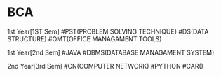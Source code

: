 # BCA
1st Year[1ST Sem]
#PST(PROBLEM SOLVING TECHNIQUE)
#DS(DATA STRUCTURE)
#OMT(OFFICE MANAGAMENT TOOLS)

1st Year[2nd Sem]
#JAVA
#DBMS(DATABASE MANAGAMENT SYSTEM)

2nd Year[3rd Sem]
#CN(COMPUTER NETWORK)
#PYTHON
#CAR()

